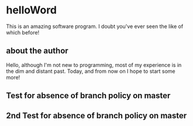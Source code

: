 # helloWord
This is an amazing software program. I doubt you've ever seen the like of which before!
## about the author
Hello, although I'm not new to programming, most of my experience is in the dim and distant past. 
Today, and from now on I hope to start some more!

## Test for absence of branch policy on master

## 2nd Test for absence of branch policy on master

